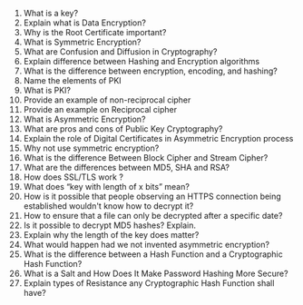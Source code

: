 1. What is a key?
2. Explain what is Data Encryption?
3. Why is the Root Certificate important?
4. What is Symmetric Encryption?
5. What are Confusion and Diffusion in Cryptography?
6. Explain difference between Hashing and Encryption algorithms
7. What is the difference between encryption, encoding, and hashing?
8. Name the elements of PKI
9. What is PKI?
10. Provide an example of non-reciprocal cipher
11. Provide an example on Reciprocal cipher
12. What is Asymmetric Encryption?
13. What are pros and cons of Public Key Cryptography?
14. Explain the role of Digital Certificates in Asymmetric Encryption process
15. Why not use symmetric encryption?
16. What is the difference Between Block Cipher and Stream Cipher?
17. What are the differences between MD5, SHA and RSA?
18. How does SSL/TLS work ?
19. What does “key with length of x bits” mean?
20. How is it possible that people observing an HTTPS connection being established wouldn't know how to decrypt it?
21. How to ensure that a file can only be decrypted after a specific date?
22. Is it possible to decrypt MD5 hashes? Explain.
23. Explain why the length of the key does matter?
24. What would happen had we not invented asymmetric encryption?
25. What is the difference between a Hash Function and a Cryptographic Hash Function?
26. What is a Salt and How Does It Make Password Hashing More Secure?
27. Explain types of Resistance any Cryptographic Hash Function shall have?
